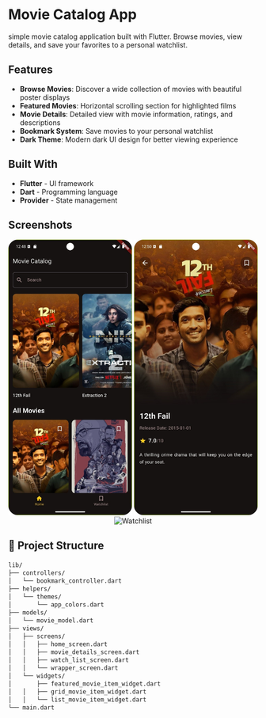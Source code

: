 #  Movie Catalog App

 simple movie catalog application built with Flutter. Browse movies, view details, and save your favorites to a personal watchlist.

##  Features

- **Browse Movies**: Discover a wide collection of movies with beautiful poster displays
- **Featured Movies**: Horizontal scrolling section for highlighted films
- **Movie Details**: Detailed view with movie information, ratings, and descriptions
- **Bookmark System**: Save movies to your personal watchlist
- **Dark Theme**: Modern dark UI design for better viewing experience

##  Built With

- **Flutter** - UI framework
- **Dart** - Programming language
- **Provider** - State management

##  Screenshots

<div align="center">
  <img src="screenshots/Home_Screen.jpeg" width="250" alt="Home Screen"/>
  <img src="screenshots/Detailed_Screen.jpeg" width="250" alt="Movie Details"/>
  <img src="Bookmarked_Screen.jpeg" width="250" alt="Watchlist"/>
</div>

## 📁 Project Structure

```
lib/
├── controllers/
│   └── bookmark_controller.dart
├── helpers/
│   └── themes/
│       └── app_colors.dart
├── models/
│   └── movie_model.dart
├── views/
│   ├── screens/
│   │   ├── home_screen.dart
│   │   ├── movie_details_screen.dart
│   │   ├── watch_list_screen.dart
│   │   └── wrapper_screen.dart
│   └── widgets/
│       ├── featured_movie_item_widget.dart
│   │   ├── grid_movie_item_widget.dart
│   │   └── list_movie_item_widget.dart
└── main.dart
```
